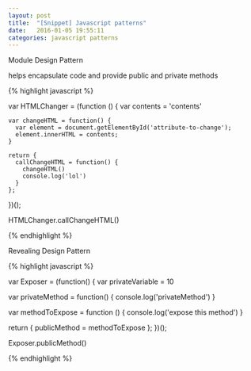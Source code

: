 ```yaml
---
layout: post
title:  "[Snippet] Javascript patterns"
date:   2016-01-05 19:55:11
categories: javascript patterns
---
```


Module Design Pattern

helps encapsulate code and provide public and private methods

{% highlight javascript %}

var HTMLChanger = (function () {
    var contents = 'contents'

    var changeHTML = function() {
      var element = document.getElementById('attribute-to-change');
      element.innerHTML = contents;
    }

    return {
      callChangeHTML = function() {
        changeHTML()
        console.log('lol')
      }
    };
})();

HTMLChanger.callChangeHTML()

{% endhighlight %}


Revealing Design Pattern

{% highlight javascript %}

var Exposer = (function() {
  var privateVariable = 10

  var privateMethod = function() {
    console.log('privateMethod')
  }

  var methodToExpose = function () {
    console.log('expose this method')
  }

  return {
    publicMethod = methodToExpose
  };
})();

Exposer.publicMethod()

{% endhighlight %}
